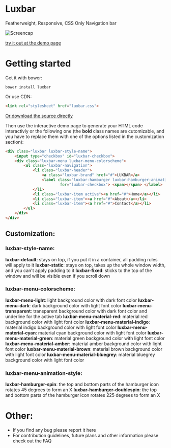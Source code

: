 # Luxbar

Featherweight, Responsive, CSS Only Navigation bar

![Screencap](http://i.imgur.com/bJ6Ty8B.gif)

[try it out at the demo page](https://balzss.github.io/luxbar/demo)

# Getting started

Get it with bower:

```
bower install luxbar
```

Or use CDN:
```html
<link rel="stylesheet" href="luxbar.css">
```

[Or download the source
directly](https://github.com/balzss/luxbar/archive/0.1.0.zip)

Then use the interactive demo page to generate your HTML code interactivly or the following one (the **bold** class names are cutomizable, and you have to replace them with one of the options listed in the customization section):

```html
<div class="luxbar luxbar-style-name">
    <input type="checkbox" id="luxbar-checkbox">
    <div class="luxbar-menu luxbar-menu-colorscheme">
        <ul class="luxbar-navigation">
            <li class="luxbar-header">
                <a class="luxbar-brand" href="#">LUXBAR</a>
                <label class="luxbar-hamburger luxbar-hamburger-animation-style"
                        for="luxbar-checkbox"> <span></span> </label>
            </li>
            <li class="luxbar-item active"><a href="#">Home</a></li>
            <li class="luxbar-item"><a href="#">About</a></li>
            <li class="luxbar-item"><a href="#">Contact</a></li>
        </ul>
    </div>
</div>
```

## Customization:

### luxbar-style-name:

**luxbar-default**: stays on top, if you put it in a container, all padding rules will apply to it
**luxbar-static**: stays on top, takes up the whole window width, and you can't apply padding to it
**luxbar-fixed**: sticks to the top of the window and will be visible even if you scroll down

### luxbar-menu-colorscheme:

**luxbar-menu-light**: light background color with dark font color
**luxbar-menu-dark**: dark background color with light font color
**luxbar-menu-transparent**: transparent background color with dark font color and underline for the active tab
**luxbar-menu-material-red**: material red background color with light font color
**luxbar-menu-material-indigo**: material indigo background color with light font color
**luxbar-menu-material-cyan**: material cyan background color with light font color
**luxbar-menu-material-green**: material green background color with light font color
**luxbar-menu-material-amber**: material amber background color with light font color
**luxbar-menu-material-brown**: material brown background color with light font color
**luxbar-menu-material-bluegrey**: material bluegrey background color with light font color

### luxbar-menu-animation-style:

**luxbar-hamburger-spin**: the top and bottom parts of the hamburger icon rotates 45 degrees to form an X
**luxbar-hamburger-doublespin**: the top and bottom parts of the hamburger icon rotates 225 degrees to form an X

# Other:

 - If you find any bug please report it here
 - For contribution guidelines, future plans and other information please check out the FAQ

